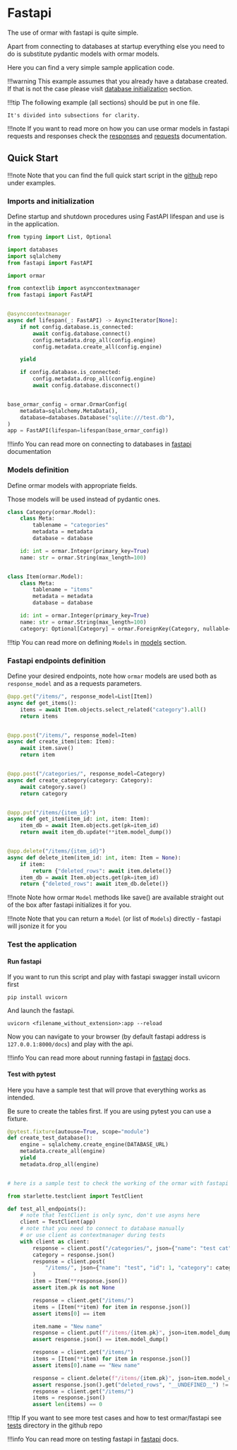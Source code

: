 # Fastapi

The use of ormar with fastapi is quite simple.

Apart from connecting to databases at startup everything else 
you need to do is substitute pydantic models with ormar models.

Here you can find a very simple sample application code.

!!!warning
    This example assumes that you already have a database created. If that is not the case please visit [database initialization][database initialization] section.

!!!tip
    The following example (all sections) should be put in one file.
    
    It's divided into subsections for clarity.

!!!note
        If you want to read more on how you can use ormar models in fastapi requests and 
        responses check the [responses](response.md) and [requests](requests.md) documentation.

## Quick Start

!!!note
        Note that you can find the full quick start script in the [github](https://github.com/collerek/ormar) repo under examples.

### Imports and initialization 

Define startup and shutdown procedures using FastAPI lifespan and use is in the
application.
```python
from typing import List, Optional

import databases
import sqlalchemy
from fastapi import FastAPI

import ormar

from contextlib import asynccontextmanager
from fastapi import FastAPI


@asynccontextmanager
async def lifespan(_: FastAPI) -> AsyncIterator[None]:
    if not config.database.is_connected:
        await config.database.connect()
        config.metadata.drop_all(config.engine)
        config.metadata.create_all(config.engine)

    yield

    if config.database.is_connected:
        config.metadata.drop_all(config.engine)
        await config.database.disconnect()


base_ormar_config = ormar.OrmarConfig(
    metadata=sqlalchemy.MetaData(),
    database=databases.Database("sqlite:///test.db"),
)
app = FastAPI(lifespan=lifespan(base_ormar_config))
```

!!!info
    You can read more on connecting to databases in [fastapi][fastapi] documentation

### Models definition 

Define ormar models with appropriate fields. 

Those models will be used instead of pydantic ones.

```python
class Category(ormar.Model):
    class Meta:
        tablename = "categories"
        metadata = metadata
        database = database

    id: int = ormar.Integer(primary_key=True)
    name: str = ormar.String(max_length=100)


class Item(ormar.Model):
    class Meta:
        tablename = "items"
        metadata = metadata
        database = database

    id: int = ormar.Integer(primary_key=True)
    name: str = ormar.String(max_length=100)
    category: Optional[Category] = ormar.ForeignKey(Category, nullable=True)
```

!!!tip
    You can read more on defining `Models` in [models][models] section.

### Fastapi endpoints definition

Define your desired endpoints, note how `ormar` models are used both 
as `response_model` and as a requests parameters.

```python
@app.get("/items/", response_model=List[Item])
async def get_items():
    items = await Item.objects.select_related("category").all()
    return items


@app.post("/items/", response_model=Item)
async def create_item(item: Item):
    await item.save()
    return item


@app.post("/categories/", response_model=Category)
async def create_category(category: Category):
    await category.save()
    return category


@app.put("/items/{item_id}")
async def get_item(item_id: int, item: Item):
    item_db = await Item.objects.get(pk=item_id)
    return await item_db.update(**item.model_dump())


@app.delete("/items/{item_id}")
async def delete_item(item_id: int, item: Item = None):
    if item:
        return {"deleted_rows": await item.delete()}
    item_db = await Item.objects.get(pk=item_id)
    return {"deleted_rows": await item_db.delete()}

```

!!!note
    Note how ormar `Model` methods like save() are available straight out of the box after fastapi initializes it for you.

!!!note
    Note that you can return a `Model` (or list of `Models`) directly - fastapi will jsonize it for you

### Test the application

#### Run fastapi

If you want to run this script and play with fastapi swagger install uvicorn first

`pip install uvicorn`

And launch the fastapi.

`uvicorn <filename_without_extension>:app --reload`

Now you can navigate to your browser (by default fastapi address is `127.0.0.1:8000/docs`) and play with the api.

!!!info
    You can read more about running fastapi in [fastapi][fastapi] docs. 

#### Test with pytest

Here you have a sample test that will prove that everything works as intended.

Be sure to create the tables first. If you are using pytest you can use a fixture.

```python
@pytest.fixture(autouse=True, scope="module")
def create_test_database():
    engine = sqlalchemy.create_engine(DATABASE_URL)
    metadata.create_all(engine)
    yield
    metadata.drop_all(engine)
```

```python

# here is a sample test to check the working of the ormar with fastapi

from starlette.testclient import TestClient

def test_all_endpoints():
    # note that TestClient is only sync, don't use asyns here
    client = TestClient(app)
    # note that you need to connect to database manually
    # or use client as contextmanager during tests
    with client as client:
        response = client.post("/categories/", json={"name": "test cat"})
        category = response.json()
        response = client.post(
            "/items/", json={"name": "test", "id": 1, "category": category}
        )
        item = Item(**response.json())
        assert item.pk is not None

        response = client.get("/items/")
        items = [Item(**item) for item in response.json()]
        assert items[0] == item

        item.name = "New name"
        response = client.put(f"/items/{item.pk}", json=item.model_dump())
        assert response.json() == item.model_dump()

        response = client.get("/items/")
        items = [Item(**item) for item in response.json()]
        assert items[0].name == "New name"

        response = client.delete(f"/items/{item.pk}", json=item.model_dump())
        assert response.json().get("deleted_rows", "__UNDEFINED__") != "__UNDEFINED__"
        response = client.get("/items/")
        items = response.json()
        assert len(items) == 0
```

!!!tip
    If you want to see more test cases and how to test ormar/fastapi see [tests][tests] directory in the github repo

!!!info
    You can read more on testing fastapi in [fastapi][fastapi] docs. 

[fastapi]: https://fastapi.tiangolo.com/
[models]: ../models/index.md
[database initialization]:  ../models/migrations.md
[tests]: https://github.com/collerek/ormar/tree/master/tests
